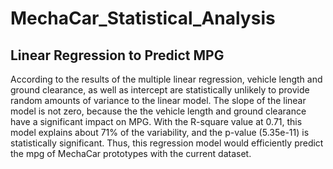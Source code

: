# MechaCar_Statistical_Analysis

## Linear Regression to Predict MPG
 According to the results of the multiple linear regression, vehicle length and ground clearance, as well as intercept are statistically unlikely to provide random amounts of variance to the linear model. The slope of the linear model is not zero, because the the vehicle length and ground clearance have a significant impact on MPG.
 With the R-square value at 0.71, this model explains about 71% of the variability, and the p-value (5.35e-11) is statistically significant. Thus, this regression model would efficiently predict the mpg of MechaCar prototypes with the current dataset. 

